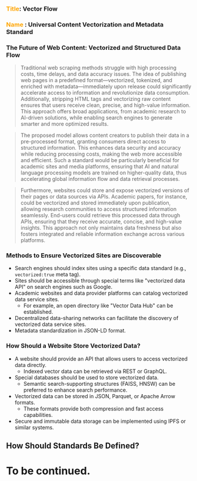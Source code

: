 ### <span style="color:orange;">Title</span>: Vector Flow
### <span style="color:orange;">Name</span> : Universal Content Vectorization and Metadata Standard

### **The Future of Web Content: Vectorized and Structured Data Flow**  

> Traditional web scraping methods struggle with high processing costs, time delays, and data accuracy issues. The idea of publishing web pages in a predefined format—vectorized, tokenized, and enriched with metadata—immediately upon release could significantly accelerate access to information and revolutionize data consumption. Additionally, stripping HTML tags and vectorizing raw content ensures that users receive clean, precise, and high-value information. This approach offers broad applications, from academic research to AI-driven solutions, while enabling search engines to generate smarter and more optimized results.

> The proposed model allows content creators to publish their data in a pre-processed format, granting consumers direct access to structured information. This enhances data security and accuracy while reducing processing costs, making the web more accessible and efficient. Such a standard would be particularly beneficial for academic sites and media platforms, ensuring that AI and natural language processing models are trained on higher-quality data, thus accelerating global information flow and data retrieval processes.

> Furthermore, websites could store and expose vectorized versions of their pages or data sources via APIs. Academic papers, for instance, could be vectorized and stored immediately upon publication, allowing research communities to access structured information seamlessly. End-users could retrieve this processed data through APIs, ensuring that they receive accurate, concise, and high-value insights. This approach not only maintains data freshness but also fosters integrated and reliable information exchange across various platforms.

### Methods to Ensure Vectorized Sites are Discoverable

- Search engines should index sites using a specific data standard (e.g., `vectorized:true` meta tag).
- Sites should be accessible through special terms like "vectorized data API" on search engines such as Google.
- Academic websites and data provider platforms can catalog vectorized data service sites.
    - For example, an open directory like "Vector Data Hub" can be established.
- Decentralized data-sharing networks can facilitate the discovery of vectorized data service sites.
- Metadata standardization in JSON-LD format.

### How Should a Website Store Vectorized Data?

- A website should provide an API that allows users to access vectorized data directly.
    - Indexed vector data can be retrieved via REST or GraphQL.
- Special databases should be used to store vectorized data.
    - Semantic search-supporting structures (FAISS, HNSW) can be preferred to enhance search performance.
- Vectorized data can be stored in JSON, Parquet, or Apache Arrow formats.
    - These formats provide both compression and fast access capabilities.
- Secure and immutable data storage can be implemented using IPFS or similar systems.

## How Should Standards Be Defined?

# To be continued.
